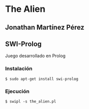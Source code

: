 # The Alien

## Jonathan Martínez Pérez

## SWI-Prolog

Juego desarrollado en Prolog

### Instalación
```
$ sudo apt-get install swi-prolog
```
### Ejecución
```
$ swipl -s the_alien.pl
```
